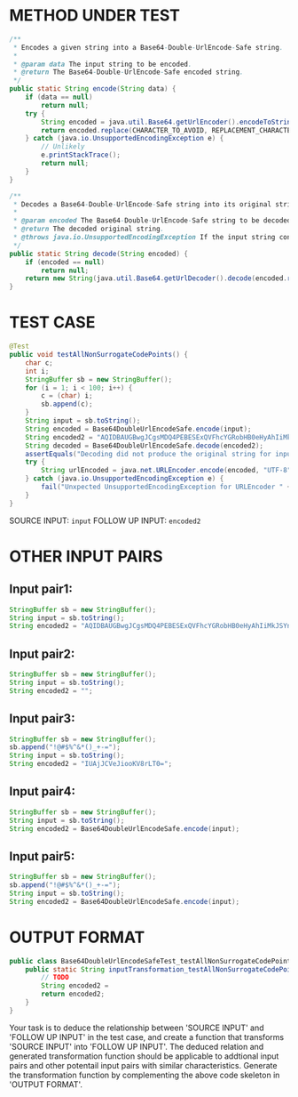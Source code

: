 # METHOD UNDER TEST
```java
/**
 * Encodes a given string into a Base64-Double-UrlEncode-Safe string.
 *
 * @param data The input string to be encoded.
 * @return The Base64-Double-UrlEncode-Safe encoded string.
 */
public static String encode(String data) {
    if (data == null)
        return null;
    try {
        String encoded = java.util.Base64.getUrlEncoder().encodeToString(data.getBytes("UTF-8"));
        return encoded.replace(CHARACTER_TO_AVOID, REPLACEMENT_CHARACTER);
    } catch (java.io.UnsupportedEncodingException e) {
        // Unlikely
        e.printStackTrace();
        return null;
    }
}

/**
 * Decodes a Base64-Double-UrlEncode-Safe string into its original string representation.
 *
 * @param encoded The Base64-Double-UrlEncode-Safe string to be decoded.
 * @return The decoded original string.
 * @throws java.io.UnsupportedEncodingException If the input string contains invalid characters.
 */
public static String decode(String encoded) {
    if (encoded == null)
        return null;
    return new String(java.util.Base64.getUrlDecoder().decode(encoded.replace(REPLACEMENT_CHARACTER, CHARACTER_TO_AVOID)));
}

```


# TEST CASE
```java
@Test
public void testAllNonSurrogateCodePoints() {
    char c;
    int i;
    StringBuffer sb = new StringBuffer();
    for (i = 1; i < 100; i++) {
        c = (char) i;
        sb.append(c);
    }
    String input = sb.toString();
    String encoded = Base64DoubleUrlEncodeSafe.encode(input);
    String encoded2 = "AQIDBAUGBwgJCgsMDQ4PEBESExQVFhcYGRobHB0eHyAhIiMkJSYnKCkqKywtLi8wMTIzNDU2Nzg5Ojs8PT4_QEFCQ0RFRkdISUpLTE1OT1BRUlNUVVZXWFlaW1xdXl9gYWJj";
    String decoded = Base64DoubleUrlEncodeSafe.decode(encoded2);
    assertEquals("Decoding did not produce the original string for input: " + input, input, decoded);
    try {
        String urlEncoded = java.net.URLEncoder.encode(encoded, "UTF-8");
    } catch (java.io.UnsupportedEncodingException e) {
        fail("Unxpected UnsupportedEncodingException for URLEncoder " + encoded);
    }
}

```
SOURCE INPUT: `input`
FOLLOW UP INPUT: `encoded2`


# OTHER INPUT PAIRS 
## Input pair1:
```java
StringBuffer sb = new StringBuffer();
String input = sb.toString();
String encoded2 = "AQIDBAUGBwgJCgsMDQ4PEBESExQVFhcYGRobHB0eHyAhIiMkJSYnKCkqKywtLi8wMTIzNDU2Nzg5Ojs8PT4_QEFCQ0RFRkdISUpLTE1OT1BRUlNUVVZXWFlaW1xdXl9gYWJj";
```

## Input pair2:
```java
StringBuffer sb = new StringBuffer();
String input = sb.toString();
String encoded2 = "";
```

## Input pair3:
```java
StringBuffer sb = new StringBuffer();
sb.append("!@#$%^&*()_+-=");
String input = sb.toString();
String encoded2 = "IUAjJCVeJiooKV8rLT0=";
```

## Input pair4:
```java
StringBuffer sb = new StringBuffer();
String input = sb.toString();
String encoded2 = Base64DoubleUrlEncodeSafe.encode(input);
```

## Input pair5:
```java
StringBuffer sb = new StringBuffer();
sb.append("!@#$%^&*()_+-=");
String input = sb.toString();
String encoded2 = Base64DoubleUrlEncodeSafe.encode(input);
```



# OUTPUT FORMAT
```java
public class Base64DoubleUrlEncodeSafeTest_testAllNonSurrogateCodePoints {
    public static String inputTransformation_testAllNonSurrogateCodePoints(String input) {
        // TODO
        String encoded2 = 
		return encoded2;
    }
}
```
Your task is to deduce the relationship between 'SOURCE INPUT' and 'FOLLOW UP INPUT' in the test case, and create a function that transforms 'SOURCE INPUT' into 'FOLLOW UP INPUT'.
The deduced relation and generated transformation function should be applicable to addtional input pairs and other potentail input pairs with similar characteristics.
Generate the transformation function by complementing the above code skeleton in 'OUTPUT FORMAT'.